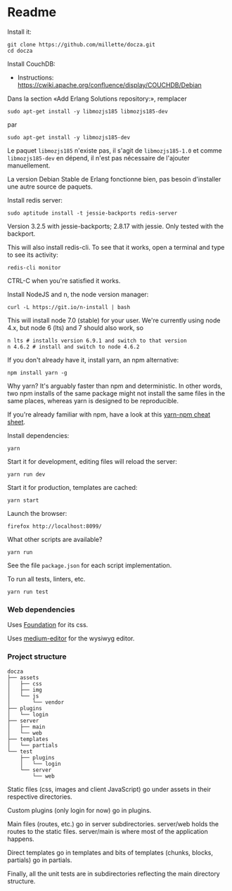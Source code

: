 # Readme

Install it:
```
git clone https://github.com/millette/docza.git
cd docza
```

Install CouchDB:

* Instructions: https://cwiki.apache.org/confluence/display/COUCHDB/Debian

Dans la section «Add Erlang Solutions repository:», remplacer
```
sudo apt-get install -y libmozjs185 libmozjs185-dev
```

par
```
sudo apt-get install -y libmozjs185-dev
```

Le paquet ```libmozjs185``` n'existe pas, il s'agit de ```libmozjs185-1.0```
et comme ```libmozjs185-dev``` en dépend, il n'est pas nécessaire de
l'ajouter manuellement.

La version Debian Stable de Erlang fonctionne bien, pas besoin d'installer une
autre source de paquets.

Install redis server:
```
sudo aptitude install -t jessie-backports redis-server
```

Version 3.2.5 with jessie-backports; 2.8.17 with jessie.
Only tested with the backport.

This will also install redis-cli. To see that it works,
open a terminal and type to see its activity:
```
redis-cli monitor
```

CTRL-C when you're satisfied it works.

Install NodeJS and n, the node version manager:
```
curl -L https://git.io/n-install | bash
```

This will install node 7.0 (stable) for your user. We're currently
using node 4.x, but node 6 (lts) and 7 should also work, so

```
n lts # installs version 6.9.1 and switch to that version
n 4.6.2 # install and switch to node 4.6.2
```

If you don't already have it, install yarn, an npm alternative:
```
npm install yarn -g
```

Why yarn? It's arguably faster than npm and deterministic. In other words,
two npm installs of the same package might not install the same files in
the same places, whereas yarn is designed to be reproducible.

If you're already familiar with npm, have a look at this
[yarn-npm cheat sheet](https://github.com/areai51/yarn-cheatsheet).

Install dependencies:
```
yarn
```

Start it for development, editing files will reload the server:
```
yarn run dev
```

Start it for production, templates are cached:
```
yarn start
```

Launch the browser:
```
firefox http://localhost:8099/
```

What other scripts are available?
```
yarn run
```

See the file ```package.json``` for each script implementation.

To run all tests, linters, etc.
```
yarn run test
```

### Web dependencies
Uses [Foundation][] for its css.

Uses [medium-editor][] for the wysiwyg editor.

### Project structure
```
docza
├── assets
│   ├── css
│   ├── img
│   └── js
│       └── vendor
├── plugins
│   └── login
├── server
│   ├── main
│   └── web
├── templates
│   └── partials
└── test
    ├── plugins
    │   └── login
    └── server
        └── web
```

Static files (css, images and client JavaScript) go under assets in
their respective directories.

Custom plugins (only login for now) go in plugins.

Main files (routes, etc.) go in server subdirectories. server/web holds
the routes to the static files. server/main is where most of the application happens.

Direct templates go in templates and bits of templates (chunks, blocks, partials)
go in partials.

Finally, all the unit tests are in subdirectories reflecting the main directory structure.

[Foundation]: <http://foundation.zurb.com/sites/docs/>
[medium-editor]: <https://github.com/yabwe/medium-editor>
